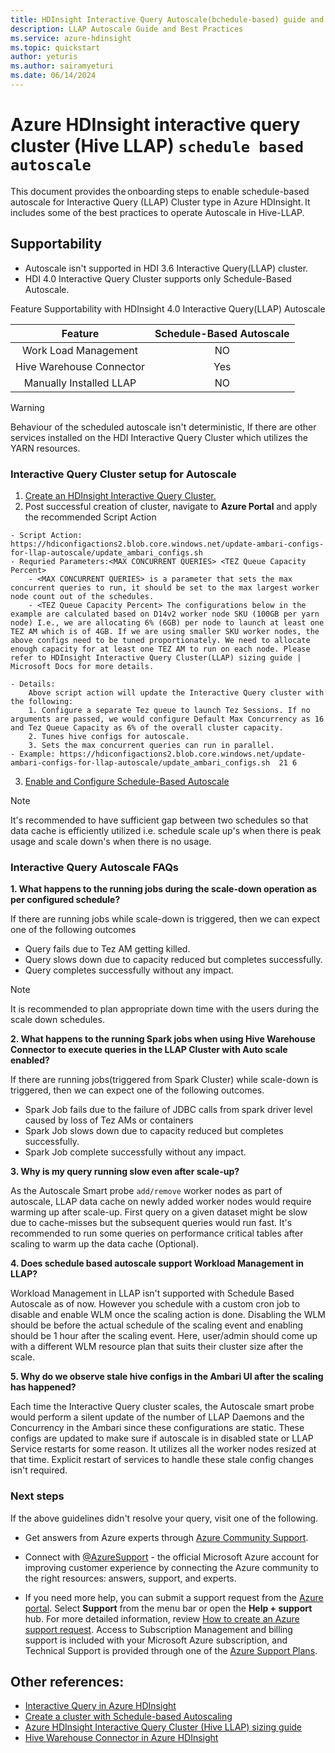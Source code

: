 ```yaml
---
title: HDInsight Interactive Query Autoscale(bchedule-based) guide and best practices
description: LLAP Autoscale Guide and Best Practices 
ms.service: azure-hdinsight
ms.topic: quickstart
author: yeturis
ms.author: sairamyeturi
ms.date: 06/14/2024
---
```


# Azure HDInsight interactive query cluster (Hive LLAP) `schedule based autoscale`

This document provides the onboarding steps to enable schedule-based autoscale for Interactive Query (LLAP) Cluster type in Azure HDInsight. It includes some of the best practices to operate Autoscale in Hive-LLAP.

## **Supportability**

- Autoscale isn't supported in HDI 3.6 Interactive Query(LLAP) cluster.  
- HDI 4.0 Interactive Query Cluster supports only Schedule-Based Autoscale. 

Feature Supportability with HDInsight 4.0 Interactive Query(LLAP) Autoscale

| Feature  | Schedule-Based Autoscale  |
|:---:|:---:|
| Work Load Management   | NO  |
| Hive Warehouse Connector   | Yes  |
| Manually Installed LLAP  | NO  |

> [!WARNING]  
> Behaviour of the scheduled autoscale isn't deterministic, If there are other services installed on the HDI Interactive Query Cluster which utilizes the YARN resources. 

### **Interactive Query Cluster setup for Autoscale**

1. [Create an HDInsight Interactive Query Cluster.](../hdinsight-hadoop-provision-linux-clusters.md)
2. Post successful creation of cluster, navigate to **Azure Portal** and apply the recommended Script Action

```
- Script Action: https://hdiconfigactions2.blob.core.windows.net/update-ambari-configs-for-llap-autoscale/update_ambari_configs.sh
- Requried Parameters:<MAX CONCURRENT QUERIES> <TEZ Queue Capacity Percent> 
    - <MAX CONCURRENT QUERIES> is a parameter that sets the max concurrent queries to run, it should be set to the max largest worker node count out of the schedules. 
    - <TEZ Queue Capacity Percent> The configurations below in the example are calculated based on D14v2 worker node SKU (100GB per yarn node) I.e., we are allocating 6% (6GB) per node to launch at least one TEZ AM which is of 4GB. If we are using smaller SKU worker nodes, the above configs need to be tuned proportionately. We need to allocate enough capacity for at least one TEZ AM to run on each node. Please refer to HDInsight Interactive Query Cluster(LLAP) sizing guide | Microsoft Docs for more details.   

- Details:
    Above script action will update the Interactive Query cluster with the following:
    1. Configure a separate Tez queue to launch Tez Sessions. If no arguments are passed, we would configure Default Max Concurrency as 16 and Tez Queue Capacity as 6% of the overall cluster capacity. 
    2. Tunes hive configs for autoscale. 
    3. Sets the max concurrent queries can run in parallel.  
- Example: https://hdiconfigactions2.blob.core.windows.net/update-ambari-configs-for-llap-autoscale/update_ambari_configs.sh  21 6

```

3. [Enable and Configure Schedule-Based Autoscale](../hdinsight-autoscale-clusters.md#create-a-cluster-with-schedule-based-autoscaling)


> [!NOTE]  
> It's recommended to have sufficient gap between two schedules so that data cache is efficiently utilized i.e. schedule scale up's when there is peak usage and scale down's when there is no usage. 

### **Interactive Query Autoscale FAQs**

<b>1. What happens to the running jobs during the scale-down operation as per configured schedule? </b>

If there are running jobs while scale-down is triggered, then we can expect one of the following outcomes
- Query fails due to Tez AM getting killed. 
- Query slows down due to capacity reduced but completes successfully. 
- Query completes successfully without any impact. 
 

> [!NOTE]
> It is recommended to plan appropriate down time with the users during the scale down schedules.


<b>2. What happens to the running Spark jobs when using Hive Warehouse Connector to execute queries in the LLAP Cluster with Auto scale enabled?</b>

If there are running jobs(triggered from Spark Cluster) while scale-down is triggered, then we can expect one of the following outcomes. 
- Spark Job fails due to the failure of JDBC calls from spark driver level caused by loss of Tez AMs or containers 
- Spark Job slows down due to capacity reduced but completes successfully. 
- Spark Job complete successfully without any impact. 

<b>3. Why is my query running slow even after scale-up?</b>

As the Autoscale Smart probe `add/remove` worker nodes as part of autoscale, LLAP data cache on newly added worker nodes would require warming up after scale-up. First query on a given dataset might be slow due to cache-misses but the subsequent queries would run fast. It's recommended to run some queries on performance critical tables after scaling to warm up the data cache (Optional). 

<b>4. Does schedule based autoscale support Workload Management in LLAP?</b> 

Workload Management in LLAP isn't supported with Schedule Based Autoscale as of now. However you schedule with a custom cron job to disable and enable WLM once the scaling action is done. 
Disabling the WLM should be before the actual schedule of the scaling event and enabling should be 1 hour after the scaling event. Here, user/admin should come up with a different WLM resource plan that suits their cluster size after the scale. 


<b>5. Why do we observe stale hive configs in the Ambari UI after the scaling has happened?</b>

Each time the Interactive Query cluster scales, the Autoscale smart probe would perform a silent update of the number of LLAP Daemons and the Concurrency in the Ambari since these configurations are static. 
These configs are updated to make sure if autoscale is in disabled state or LLAP Service restarts for some reason. It utilizes all the worker nodes resized at that time. Explicit restart of services to handle these stale config changes isn't required.

### **Next steps**
If the above guidelines didn't resolve your query, visit one of the following.

* Get answers from Azure experts through [Azure Community Support](https://azure.microsoft.com/support/community/).

* Connect with [@AzureSupport](https://x.com/azuresupport) - the official Microsoft Azure account for improving customer experience by connecting the Azure community to the right resources: answers, support, and experts.

* If you need more help, you can submit a support request from the [Azure portal](https://portal.azure.com/?#blade/Microsoft_Azure_Support/HelpAndSupportBlade/). Select **Support** from the menu bar or open the **Help + support** hub. For more detailed information, review [How to create an Azure support request](/azure/azure-portal/supportability/how-to-create-azure-support-request). Access to Subscription Management and billing support is included with your Microsoft Azure subscription, and Technical Support is provided through one of the [Azure Support Plans](https://azure.microsoft.com/support/plans/).  

## **Other references:**
  * [Interactive Query in Azure HDInsight](./apache-interactive-query-get-started.md)
  * [Create a cluster with Schedule-based Autoscaling](./apache-interactive-query-get-started.md)
  * [Azure HDInsight Interactive Query Cluster (Hive LLAP) sizing guide](./hive-llap-sizing-guide.md)
  * [Hive Warehouse Connector in Azure HDInsight](./apache-hive-warehouse-connector.md)
